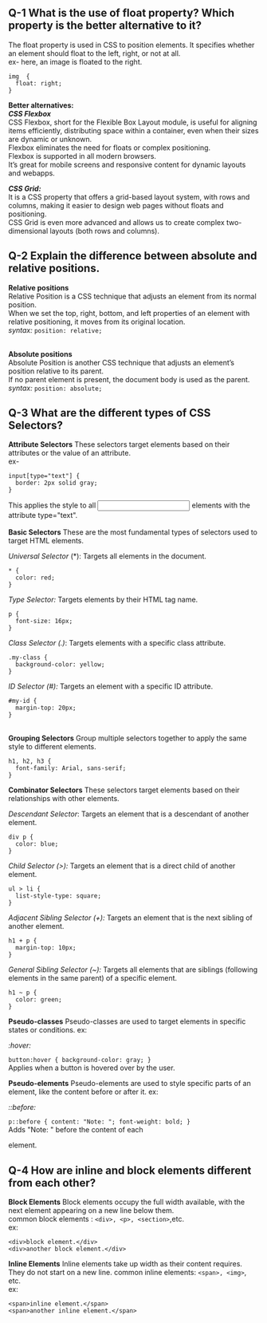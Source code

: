 ## Q-1 What is the use of float property? Which property is the better alternative to it?
The float property is used in CSS to position elements. It specifies whether an element should float to the left, right, or not at all.\
ex- here, an image is floated to the right.
```
img  {
  float: right;
}
```
**Better alternatives:**\
***CSS Flexbox***\
CSS Flexbox, short for the Flexible Box Layout module, is useful for aligning items efficiently, distributing space within a container, even when their sizes are dynamic or unknown.\
Flexbox eliminates the need for floats or complex positioning.\
Flexbox is supported in all modern browsers.\
It’s great for mobile screens and responsive content for dynamic layouts and webapps.

***CSS Grid:***\
It is a CSS property that offers a grid-based layout system, with rows and columns, making it easier to design web pages without floats and positioning. \
CSS Grid is even more advanced and allows us to create complex two-dimensional layouts (both rows and columns).

## Q-2 Explain the difference between absolute and relative positions.
**Relative positions**\
Relative Position is a CSS technique that adjusts an element from its normal position.\
When we set the top, right, bottom, and left properties of an element with relative positioning, it moves from its original location.\
*syntax:* `position: relative;`

\
**Absolute positions**\
Absolute Position is another CSS technique that adjusts an element’s position relative to its parent.\
If no parent element is present, the document body is used as the parent.\
*syntax:* `position: absolute;`

## Q-3 What are the different types of CSS Selectors?
**Attribute Selectors**
These selectors target elements based on their attributes or the value of an attribute.\
ex-
```
input[type="text"] {
  border: 2px solid gray;
}
```
This applies the style to all <input> elements with the attribute type="text".\
\
**Basic Selectors**
These are the most fundamental types of selectors used to target HTML elements.

*Universal Selector* (*): Targets all elements in the document.
```
* {
  color: red;
}
```

*Type Selector:* Targets elements by their HTML tag name.
```
p {
  font-size: 16px;
}
```
*Class Selector (.)*: Targets elements with a specific class attribute.
```
.my-class {
  background-color: yellow;
}
```
*ID Selector (#):* Targets an element with a specific ID attribute.
```
#my-id {
  margin-top: 20px;
}
```
\
**Grouping Selectors**
Group multiple selectors together to apply the same style to different elements.
```
h1, h2, h3 {
  font-family: Arial, sans-serif;
}
```
**Combinator Selectors**
These selectors target elements based on their relationships with other elements.

*Descendant Selector*: Targets an element that is a descendant of another element.
```
div p {
  color: blue;
}
```
*Child Selector (>):* Targets an element that is a direct child of another element.
```
ul > li {
  list-style-type: square;
}
```
*Adjacent Sibling Selector (+):* Targets an element that is the next sibling of another element.
```
h1 + p {
  margin-top: 10px;
}
```
*General Sibling Selector (~):* Targets all elements that are siblings (following elements in the same parent) of a specific element.
```
h1 ~ p {
  color: green;
}
```
**Pseudo-classes**
Pseudo-classes are used to target elements in specific states or conditions.
ex:

*:hover:*

`button:hover { background-color: gray; }`\
Applies when a button is hovered over by the user.

**Pseudo-elements**
Pseudo-elements are used to style specific parts of an element, like the content before or after it.
ex:

*::before:*

`p::before { content: "Note: "; font-weight: bold; }`\
Adds "Note: " before the content of each <p> element.

## Q-4 How are inline and block elements different from each other?
**Block Elements**
Block elements occupy the full width available, with the next element appearing on a new line below them.\
common block elements : `<div>, <p>, <section>`,etc.\
ex:
```
<div>block element.</div>
<div>another block element.</div>
```
**Inline Elements**
Inline elements take up width as their content requires. They do not start on a new line.
common inline elements: `<span>, <img>`, etc.\
ex:
```
<span>inline element.</span>
<span>another inline element.</span>
```
 
